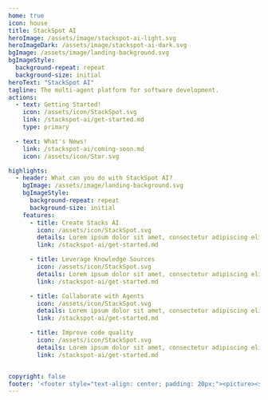 ```yaml
---
home: true
icon: house
title: StackSpot AI
heroImage: /assets/image/stackspot-ai-light.svg
heroImageDark: /assets/image/stackspot-ai-dark.svg
bgImage: /assets/image/landing-background.svg
bgImageStyle:
  background-repeat: repeat
  background-size: initial
heroText: "StackSpot AI"
tagline: The multi-agent platform for software development.
actions:
  - text: Getting Started!
    icon: /assets/icon/StackSpot.svg
    link: /stackspot-ai/get-started.md
    type: primary

  - text: What's News!
    link: /stackspot-ai/coming-soon.md
    icon: /assets/icon/Star.svg

highlights:
  - header: What can you do with StackSpot AI?
    bgImage: /assets/image/landing-background.svg
    bgImageStyle:
      background-repeat: repeat
      background-size: initial
    features:
      - title: Create Stacks AI
        icon: /assets/icon/StackSpot.svg
        details: Lorem ipsum dolor sit amet, consectetur adipiscing elit. Proin ut faucibus lectus. Etiam nec augue pulvinar erat pharetra pellentesque. Maecenas.
        link: /stackspot-ai/get-started.md

      - title: Leverage Knowledge Sources
        icon: /assets/icon/StackSpot.svg
        details: Lorem ipsum dolor sit amet, consectetur adipiscing elit. Proin ut faucibus lectus. Etiam nec augue pulvinar erat pharetra pellentesque. Maecenas.
        link: /stackspot-ai/get-started.md

      - title: Collaborate with Agents
        icon: /assets/icon/StackSpot.svg
        details: Lorem ipsum dolor sit amet, consectetur adipiscing elit. Proin ut faucibus lectus. Etiam nec augue pulvinar erat pharetra pellentesque. Maecenas.
        link: /stackspot-ai/get-started.md

      - title: Improve code quality
        icon: /assets/icon/StackSpot.svg
        details: Lorem ipsum dolor sit amet, consectetur adipiscing elit. Proin ut faucibus lectus. Etiam nec augue pulvinar erat pharetra pellentesque. Maecenas.
        link: /stackspot-ai/get-started.md


copyright: false
footer: '<footer style="text-align: center; padding: 20px;"><picture><source srcset="/assets/image/logo-dark-footer.svg" media="(prefers-color-scheme: dark)"><img src="/assets/image/logo-light-footer.svg" alt="Logo StackSpot"></picture><p style="margin-top: 10px; font-size: 14px; color: #666;">© 2022 StackSpot. All rights reserved</p></footer>'
---
```

